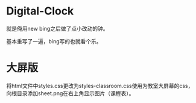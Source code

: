 # Digital-Clock
就是俺用new bing之后做了点小改动的钟。

基本重写了一遍，bing写的也就看个乐。

# 大屏版
将html文件中styles.css更改为styles-classroom.css使用为教室大屏幕的css，向根目录添加sheet.png在右上角显示图片（课程表）。
